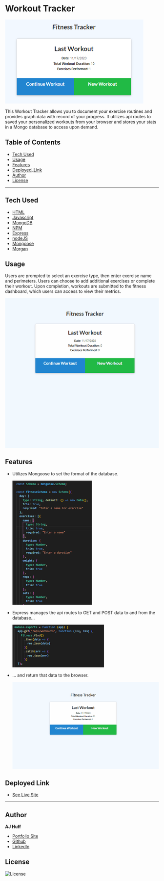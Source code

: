 # Workout Tracker

 ![workout1](public/assets/workout1.PNG)

This Workout Tracker allows you to document your exercise routines and provides graph data with record of your progress. It utilizes api routes to saved your personalized workouts from your browser and stores your stats in a Mongo database to access upon demand.

## Table of Contents

* [Tech Used](#tech_used)
* [Usage](#usage)
* [Features](#features)
* [Deployed_Link](#deployed_link)
* [Author](#author)
* [License](#license)

----

## Tech Used

* [HTML](https://developer.mozilla.org/en-US/docs/Web/HTML)
* [Javascript](https://developer.mozilla.org/en-US/docs/Web/JavaScript)
* [MongoDB](https://www.mongodb.com/)
* [NPM](https://www.npmjs.com/)
* [Express](https://expressjs.com/)
* [nodeJS](https://nodejs.org/en/)
* [Mongoose](https://mongoosejs.com/docs/)
* [Morgan](https://www.npmjs.com/package/morgan)

## Usage
 
 Users are prompted to select an exercise type, then enter exercise name and perimeters. Users can choose to add additional exercises or complete their workout. Upon completion, workouts are submitted to the fitness dashboard, which users can access to view their metrics.

  ![workout2](public/assets/workout2.gif)

## Features

- Utilizes Mongoose to set the format of the database. 

  ![workout4](public/assets/workout4.PNG)

- Express manages the api routes to GET and POST data to and from the database...

  ![workout5](public/assets/workout5.PNG)

- ... and return that data to the browser.

  ![workout3](public/assets/workout3.gif)

## Deployed Link

* [See Live Site](https://stark-mesa-37630.herokuapp.com/)

---

## Author

**AJ Huff** 

- [Portfolio Site](https://stark-mesa-37630.herokuapp.com/)
- [Github](https://github.com/ajhuff7)
- [LinkedIn](https://www.linkedin.com/in/aj-huff-7696b14b/)



## License

![License](https://img.shields.io/badge/License-MIT-brightgreen) 